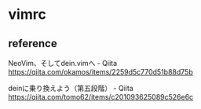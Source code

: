 # vimrc
## reference

NeoVim、そしてdein.vimへ - Qiita https://qiita.com/okamos/items/2259d5c770d51b88d75b

deinに乗り換えよう（第五段階） - Qiita https://qiita.com/tomo62/items/c201093625089c526e6c
